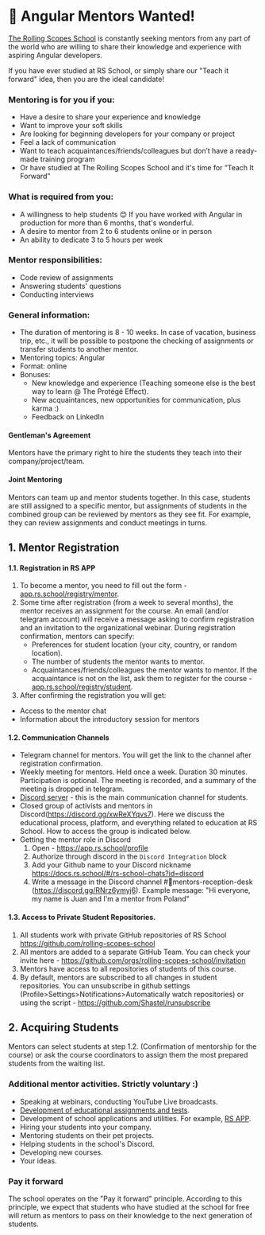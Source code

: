 # 📣 Angular Mentors Wanted!
[The Rolling Scopes School](https://rs.school/) is constantly seeking mentors from any part of the world who are willing to share their knowledge and experience with aspiring Angular developers.

If you have ever studied at RS School, or simply share our "Teach it forward" idea, then you are the ideal candidate!

### Mentoring is for you if you:
- Have a desire to share your experience and knowledge
- Want to improve your soft skills
- Are looking for beginning developers for your company or project
- Feel a lack of communication
- Want to teach acquaintances/friends/colleagues but don’t have a ready-made training program
- Or have studied at The Rolling Scopes School and it's time for “Teach It Forward”

### What is required from you:
- A willingness to help students 😊 If you have worked with Angular in production for more than 6 months, that's wonderful.
- A desire to mentor from 2 to 6 students online or in person
- An ability to dedicate 3 to 5 hours per week

### Mentor responsibilities:
- Code review of assignments
- Answering students' questions
- Conducting interviews

### General information:
- The duration of mentoring is 8 - 10 weeks. In case of vacation, business trip, etc., it will be possible to postpone the checking of assignments or transfer students to another mentor.
- Mentoring topics: Angular
- Format: online
- Bonuses:
  - New knowledge and experience (Teaching someone else is the best way to learn @ The Protégé Effect).
  - New acquaintances, new opportunities for communication, plus karma :)
  - Feedback on LinkedIn

#### Gentleman's Agreement
Mentors have the primary right to hire the students they teach into their company/project/team.

#### Joint Mentoring
Mentors can team up and mentor students together. In this case, students are still assigned to a specific mentor, but assignments of students in the combined group can be reviewed by mentors as they see fit. For example, they can review assignments and conduct meetings in turns.

## 1. Mentor Registration
#### 1.1. Registration in RS APP
1. To become a mentor, you need to fill out the form - [app.rs.school/registry/mentor](https://app.rs.school/registry/mentor).
2. Some time after registration (from a week to several months), the mentor receives an assignment for the course.
An email (and/or telegram account) will receive a message asking to confirm registration and an invitation to the organizational webinar.
During registration confirmation, mentors can specify:
    - Preferences for student location (your city, country, or random location).
    - The number of students the mentor wants to mentor.
    - Acquaintances/friends/colleagues the mentor wants to mentor. If the acquaintance is not on the list, ask them to register for the course - [app.rs.school/registry/student](https://app.rs.school/registry/student).
3. After confirming the registration you will get:
  - Access to the mentor chat
  - Information about the introductory session for mentors

#### 1.2. Communication Channels
- Telegram channel for mentors. You will get the link to the channel after registration confirmation.
- Weekly meeting for mentors. Held once a week. Duration 30 minutes. Participation is optional. The meeting is recorded, and a summary of the meeting is dropped in telegram.
- [Discord server](https://discord.gg/xwReXYqvs7) - this is the main communication channel for students.
- Closed group of activists and mentors in Discord(https://discord.gg/xwReXYqvs7). Here we discuss the educational process, platform, and everything related to education at RS School. How to access the group is indicated below.
- Getting the mentor role in Discord
  1. Open - https://app.rs.school/profile
  2. Authorize through discord in the `Discord Integration` block
  3. Add your Github name to your Discord nickname https://docs.rs.school/#/rs-school-chats?id=discord
  4. Write a message in the Discord channel #👋mentors-reception-desk (https://discord.gg/RNrz6ymyj6). Example message: "Hi everyone, my name is Juan and I'm a mentor from Poland"

#### 1.3. Access to Private Student Repositories.
1. All students work with private GitHub repositories of RS School https://github.com/rolling-scopes-school
2. All mentors are added to a separate GitHub Team.
You can check your invite here - https://github.com/orgs/rolling-scopes-school/invitation
3. Mentors have access to all repositories of students of this course.
4. By default, mentors are subscribed to all changes in student repositories. You can unsubscribe in github settings (Profile>Settings>Notifications>Automatically watch repositories) or using the script - https://github.com/Shastel/runsubscribe

## 2. Acquiring Students
Mentors can select students at step 1.2. (Confirmation of mentorship for the course)
or ask the course coordinators to assign them the most prepared students from the waiting list.

### Additional mentor activities. Strictly voluntary :)
- Speaking at webinars, conducting YouTube Live broadcasts.
- [Development of educational assignments and tests](https://github.com/rolling-scopes-school/tasks).
- Development of school applications and utilities. For example, [RS APP](https://github.com/rolling-scopes/rsschool-app).
- Hiring your students into your company.
- Mentoring students on their pet projects.
- Helping students in the school's Discord.
- Developing new courses.
- Your ideas.

### Pay it forward
The school operates on the "Pay it forward" principle. According to this principle, we expect that students who have studied at the school for free will return as mentors to pass on their knowledge to the next generation of students.
